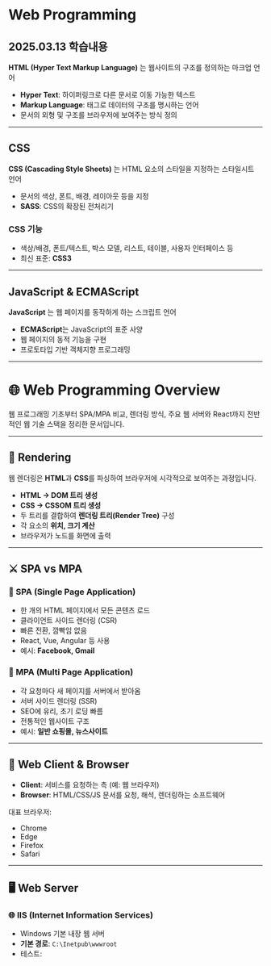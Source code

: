 # Web Programming
## 2025.03.13 학습내용
**HTML (Hyper Text Markup Language)** 는 웹사이트의 구조를 정의하는 마크업 언어
- **Hyper Text**: 하이퍼링크로 다른 문서로 이동 가능한 텍스트
- **Markup Language**: 태그로 데이터의 구조를 명시하는 언어
- 문서의 외형 및 구조를 브라우저에 보여주는 방식 정의

---

## CSS

**CSS (Cascading Style Sheets)** 는 HTML 요소의 스타일을 지정하는 스타일시트 언어

- 문서의 색상, 폰트, 배경, 레이아웃 등을 지정
- **SASS**: CSS의 확장된 전처리기

### CSS 기능

- 색상/배경, 폰트/텍스트, 박스 모델, 리스트, 테이블, 사용자 인터페이스 등
- 최신 표준: **CSS3**

---

## JavaScript & ECMAScript

**JavaScript** 는 웹 페이지를 동작하게 하는 스크립트 언어

- **ECMAScript**는 JavaScript의 표준 사양
- 웹 페이지의 동적 기능을 구현
- 프로토타입 기반 객체지향 프로그래밍

---
# 🌐 Web Programming Overview

웹 프로그래밍 기초부터 SPA/MPA 비교, 렌더링 방식, 주요 웹 서버와 React까지 전반적인 웹 기술 스택을 정리한 문서입니다.

---

## 📄 Rendering

웹 렌더링은 **HTML**과 **CSS**를 파싱하여 브라우저에 시각적으로 보여주는 과정입니다.

- **HTML → DOM 트리 생성**
- **CSS → CSSOM 트리 생성**
- 두 트리를 결합하여 **렌더링 트리(Render Tree)** 구성
- 각 요소의 **위치, 크기 계산**
- 브라우저가 노드를 화면에 출력

---

## ⚔️ SPA vs MPA

### 🧩 SPA (Single Page Application)

- 한 개의 HTML 페이지에서 모든 콘텐츠 로드
- 클라이언트 사이드 렌더링 (CSR)
- 빠른 전환, 깜빡임 없음
- React, Vue, Angular 등 사용
- 예시: **Facebook, Gmail**

### 📑 MPA (Multi Page Application)

- 각 요청마다 새 페이지를 서버에서 받아옴
- 서버 사이드 렌더링 (SSR)
- SEO에 유리, 초기 로딩 빠름
- 전통적인 웹사이트 구조
- 예시: **일반 쇼핑몰, 뉴스사이트**

---

## 🧭 Web Client & Browser

- **Client**: 서비스를 요청하는 측 (예: 웹 브라우저)
- **Browser**: HTML/CSS/JS 문서를 요청, 해석, 렌더링하는 소프트웨어

대표 브라우저:
- Chrome
- Edge
- Firefox
- Safari

---

## 🖥 Web Server

### 🌐 IIS (Internet Information Services)

- Windows 기본 내장 웹 서버
- **기본 경로**: `C:\Inetpub\wwwroot`
- 테스트:




